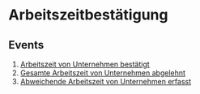 # Arbeitszeitbestätigung

## Events

1. [Arbeitszeit von Unternehmen bestätigt](events/arbeitszeit-von-unternehmen-bestaetigt/README.md)
2. [Gesamte Arbeitszeit von Unternehmen abgelehnt](events/gesamte-arbeitszeit-von-unternehmen-abgelehnt/README.md)
3. [Abweichende Arbeitszeit von Unternehmen erfasst](events/abweichende-arbeitszeit-von-unternehmen-erfasst/README.md)
